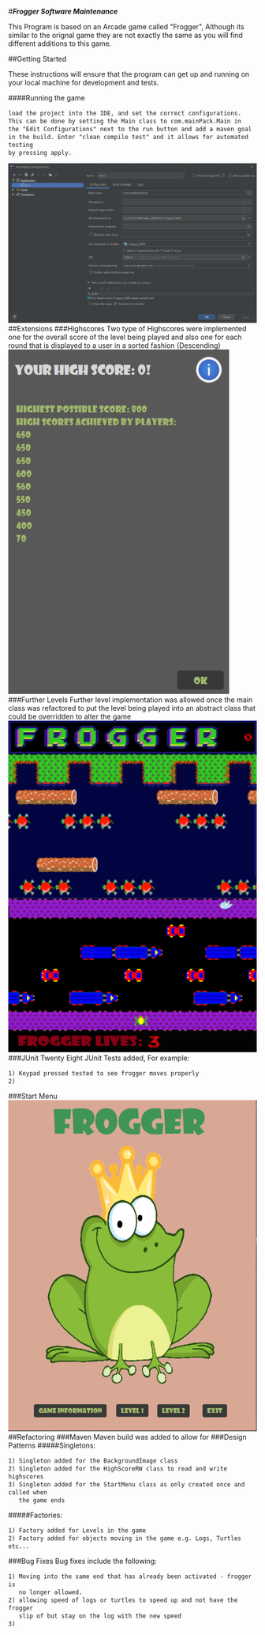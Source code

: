 #**_Frogger Software Maintenance_**

This Program is based on an Arcade game called "Frogger", Although its similar to the orignal game they are not exactly the same as you will find different additions to this game.

##Getting Started

These instructions will ensure that the program can get up and running on your local machine for development and tests.

####Running the game
~~~~
load the project into the IDE, and set the correct configurations.
This can be done by setting the Main class to com.mainPack.Main in
the "Edit Configurations" next to the run button and add a maven goal
in the build. Enter "clean compile test" and it allows for automated testing
by pressing apply.
~~~~

![Frogger](src/main/resources/editConfigs.png)
##Extensions
###Highscores
Two type of Highscores were implemented one for the overall score of the level being played and also one for each round that is displayed to a user in a sorted fashion (Descending)
![Frogger](src/main/resources/highScoreDisplay.png)
###Further Levels
Further level implementation was allowed once the main class was refactored to put the level being played into an abstract class that could be overridden to alter the game
![Frogger](src/main/resources/Furtherlevels.PNG)
###JUnit
Twenty Eight JUnit Tests added, For example:
~~~~
1) Keypad pressed tested to see frogger moves properly
2) 
~~~~
###Start Menu
![Frogger](src/main/resources/startScreenReadMe.png)
##Refactoring
###Maven
Maven build was added to allow for 
###Design Patterns
#####Singletons:
~~~~
1) Singleton added for the BackgroundImage class
2) Singleton added for the HighScoreRW class to read and write highscores
3) Singleton added for the StartMenu class as only created once and called when
   the game ends
~~~~
#####Factories:
~~~~
1) Factory added for Levels in the game
2) Factory added for objects moving in the game e.g. Logs, Turtles etc...
~~~~
###Bug Fixes
Bug fixes include the following:
~~~~
1) Moving into the same end that has already been activated - frogger is
   no longer allowed.
2) allowing speed of logs or turtles to speed up and not have the frogger
   slip of but stay on the log with the new speed
3) 